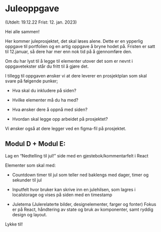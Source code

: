 # Juleoppgave

(Utdelt: 19.12.22 Frist: 12. jan. 2023)

<!-- Kopiert fra google classroom -->

Hei alle sammen!

Her kommer juleprosjektet, det skal løses alene. Dette er en ypperlig oppgave til portfolien og en artig oppgave å bryne hodet på. Fristen er satt til 12.januar, så dere har mer enn nok tid på å gjennomføre den.

Om du har lyst til å legge til elementer utover det som er nevnt i oppgavetekster står du fritt til å gjøre det.

I tillegg til oppgaven ønsker vi at dere leverer en prosjektplan som skal svare på følgende punker;

- Hva skal du inkludere på siden?

- Hvilke elementer må du ha med?

- Hva ønsker dere å oppnå med siden?

- Hvordan skal legge opp arbeidet på prosjektet?

Vi ønsker også at dere legger ved en figma-fil på prosjektet.

## Modul D + Modul E:

Lag en “Nedtelling til jul!” side med en gjestebok/kommentarfelt i React

Elementer som skal med:

- Countdown timer til jul som teller ned baklengs med dager, timer og
  sekunder til jul

- Inputfelt hvor bruker kan skrive inn en julehilsen, som lagres i
  localstorage og vises på siden med en timestamp

- Juletema (Julerelaterte bilder, designelementer, farger og fonter)
  Fokus er på React, håndtering av state og bruk av komponenter, samt ryddig
  design og layout.

Lykke til!
